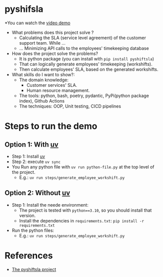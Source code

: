 # pyshifsla
*You can watch the [video demo](https:/loom.com)
- What problems does this project solve ?
    - Calculating the SLA (service level agreement) of the customer support team. While ...
    - ... Minimizing API calls to the employees' timekeeping database
- How does the project solve the problems?
    - It is python package (you can install with `pip install pyshiftsla`)
    - That can logically generate employees' timekeeping (workshifts).
    - Then calculate employees' SLA, based on the generated workshifts.
- What skills do I want to show?:
    - The domain knowledge:
        - Customer services' SLA.
        - Human resource management.
    - The tools: python, bash, poetry, pydantic, PyPi(python package index), Github Actions
    - The techniques: OOP, Unit testing, CICD pipelines

# Steps to run the demo
## Option 1: With [uv](https://docs.astral.sh/uv/)
- Step 1: Install [uv](https://docs.astral.sh/uv/)
- Step 2: execute `uv sync`
- You Run any python file with `uv run python-file.py` at the top level of the project.
    - E.g.: `uv run steps/generate_employee_workshift.py`

## Option 2: Without [uv](https://docs.astral.sh/uv/)
- Step 1: Install the neede environment:
    - The project is tested with `python==3.10`, so you should install that version.
    - Install the dependencies in `requirements.txt`: `pip install -r requirements.txt`
- Run the python files:
    - E.g.: `uv run steps/generate_employee_workshift.py`


# References
- [The pyshiftsla project](https://pypi.org/project/pyshiftsla/)
